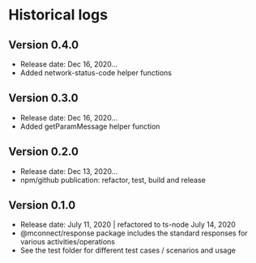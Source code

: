 # Historical logs

## Version 0.4.0

- Release date: Dec 16, 2020...
- Added network-status-code helper functions


## Version 0.3.0

- Release date: Dec 16, 2020...
- Added getParamMessage helper function

## Version 0.2.0

- Release date: Dec 13, 2020...
- npm/github publication: refactor, test, build and release

## Version 0.1.0

- Release date: July 11, 2020 | refactored to ts-node July 14, 2020
- @mconnect/response package includes the standard responses for various activities/operations
- See the test folder for different test cases / scenarios and usage
